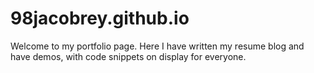 # 98jacobrey.github.io

Welcome to my portfolio page. Here I have written my resume blog and have demos, with code snippets on display for everyone.
